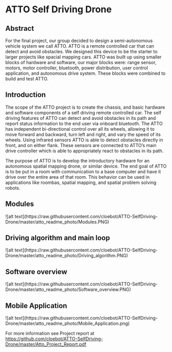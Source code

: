 # ATTO Self Driving Drone

<h2>Abstract</h2>
For the final project, our group decided to design a semi-autonomous vehicle system we call
ATTO. ATTO is a remote controlled car that can detect and avoid obstacles. We designed this
device to be the starter to larger projects like spacial mapping cars. ATTO was built up using
smaller blocks of hardware and software, our major blocks were: range sensor, motors, motor
controller, bluetooth, power distribution, user control application, and autonomous drive system.
These blocks were combined to build and test ATTO.

<h2>Introduction</h2>
The scope of the ATTO project is to create the chassis, and basic hardware and software
components of a self driving remote controlled car. The self driving features of ATTO can detect
and avoid obstacles in its path and report status information to the end user via onboard
bluetooth. The ATTO has independent bi-directional control over all its wheels, allowing it to
move forward and backward, turn left and right, and vary the speed of its wheels. Using infrared
sensors ATTO is able to detect obstacles directly in front, and on either flank. These sensors
are connected to ATTO’s main drive controller which is able to appropriately react to obstacles
in its path.

The purpose of ATTO is to develop the introductory hardware for an autonomous spatial
mapping drone, or similar device. The end goal of ATTO is to be put in a room with
communication to a base computer and have it drive over the entire area of that room. This
behavior can be used in applications like roombas, spatial mapping, and spatial problem solving
robots.

<h2>Modules</h2>
![alt text](https://raw.githubusercontent.com/cloebot/ATTO-SelfDriving-Drone/master/atto_readme_photo/Modules.PNG)

<h2>Driving algorithm and main loop</h2>
![alt text](https://raw.githubusercontent.com/cloebot/ATTO-SelfDriving-Drone/master/atto_readme_photo/Driving_algorithm.PNG)

<h2>Software overview</h2>
![alt text](https://raw.githubusercontent.com/cloebot/ATTO-SelfDriving-Drone/master/atto_readme_photo/Software_overview.PNG)

<h2>Mobile Application</h2>
![alt text](https://raw.githubusercontent.com/cloebot/ATTO-SelfDriving-Drone/master/atto_readme_photo/Mobile_Application.png)


For more information see Project report at https://github.com/cloebot/ATTO-SelfDriving-Drone/master/Atto_Project_Report.pdf
